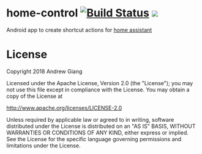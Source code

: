 # home-control [![Build Status](https://travis-ci.com/andrewgiang/home-control.svg?branch=master)](https://travis-ci.com/andrewgiang/home-control) <a href="http://www.detroitlabs.com/"><img src="https://img.shields.io/badge/Sponsor-Detroit%20Labs-000000.svg" /></a>

Android app to create shortcut actions for [home assistant](https://www.home-assistant.io/)



# License
Copyright 2018 Andrew Giang

Licensed under the Apache License, Version 2.0 (the "License");
you may not use this file except in compliance with the License.
You may obtain a copy of the License at

   http://www.apache.org/licenses/LICENSE-2.0

Unless required by applicable law or agreed to in writing, software
distributed under the License is distributed on an "AS IS" BASIS,
WITHOUT WARRANTIES OR CONDITIONS OF ANY KIND, either express or implied.
See the License for the specific language governing permissions and
limitations under the License.
